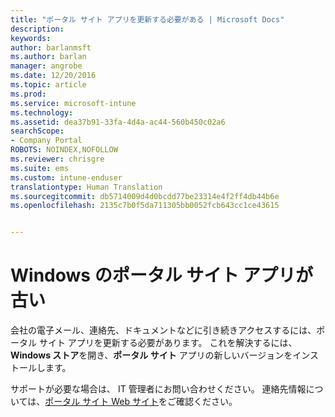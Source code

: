 ```yaml
---
title: "ポータル サイト アプリを更新する必要がある | Microsoft Docs"
description: 
keywords: 
author: barlanmsft
ms.author: barlan
manager: angrobe
ms.date: 12/20/2016
ms.topic: article
ms.prod: 
ms.service: microsoft-intune
ms.technology: 
ms.assetid: dea37b91-33fa-4d4a-ac44-560b450c02a6
searchScope:
- Company Portal
ROBOTS: NOINDEX,NOFOLLOW
ms.reviewer: chrisgre
ms.suite: ems
ms.custom: intune-enduser
translationtype: Human Translation
ms.sourcegitcommit: db5714009d4d0bcdd77be23314e4f2ff4db44b6e
ms.openlocfilehash: 2135c7b0f5da711305bb0052fcb643cc1ce43615


---
```


# <a name="your-company-portal-app-for-windows-is-out-of-date"></a>Windows のポータル サイト アプリが古い

会社の電子メール、連絡先、ドキュメントなどに引き続きアクセスするには、ポータル サイト アプリを更新する必要があります。 これを解決するには、**Windows ストア**を開き、**ポータル サイト** アプリの新しいバージョンをインストールします。

サポートが必要な場合は、 IT 管理者にお問い合わせください。 連絡先情報については、[ポータル サイト Web サイト](http://portal.manage.microsoft.com)をご確認ください。



<!--HONumber=Dec16_HO3-->


